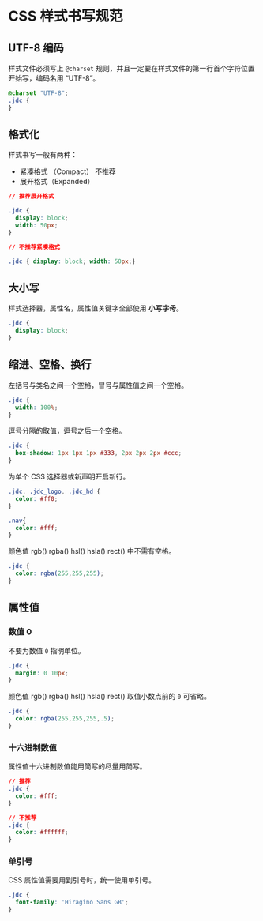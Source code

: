 # CSS 样式书写规范

## UTF-8 编码

样式文件必须写上 `@charset` 规则，并且一定要在样式文件的第一行首个字符位置开始写，编码名用 “UTF-8”。

```css
@charset "UTF-8";
.jdc {
}
```

## 格式化

样式书写一般有两种：

- 紧凑格式 （Compact） 不推荐
- 展开格式（Expanded）

```css
// 推荐展开格式

.jdc {
  display: block;
  width: 50px;
}
```

```css
// 不推荐紧凑格式

.jdc { display: block; width: 50px;}
```

## 大小写

样式选择器，属性名，属性值关键字全部使用 **小写字母**。

```css
.jdc {
  display: block;
}
```
## 缩进、空格、换行

左括号与类名之间一个空格，冒号与属性值之间一个空格。

```css
.jdc {
  width: 100%;
}
```

逗号分隔的取值，逗号之后一个空格。

```css
.jdc {
  box-shadow: 1px 1px 1px #333, 2px 2px 2px #ccc;
}
```

为单个 CSS 选择器或新声明开启新行。

```css
.jdc, .jdc_logo, .jdc_hd {
  color: #ff0;
}

.nav{
  color: #fff;
}
```

颜色值 rgb() rgba() hsl() hsla() rect() 中不需有空格。

```css
.jdc {
  color: rgba(255,255,255);
}
```


## 属性值

### 数值 0

不要为数值 `0` 指明单位。

```css
.jdc {
  margin: 0 10px;
}
```

颜色值 rgb() rgba() hsl() hsla() rect() 取值小数点前的 `0` 可省略。

```css
.jdc {
  color: rgba(255,255,255,.5);
}
```

### 十六进制数值

属性值十六进制数值能用简写的尽量用简写。

```css
// 推荐
.jdc {
  color: #fff;
}

// 不推荐
.jdc {
  color: #ffffff;
}
```

### 单引号

CSS 属性值需要用到引号时，统一使用单引号。

```css
.jdc {
  font-family: 'Hiragino Sans GB';
}
```